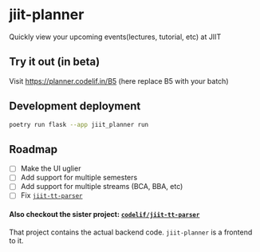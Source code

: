 # jiit-planner
Quickly view your upcoming events(lectures, tutorial, etc) at JIIT

## Try it out (in beta)
Visit https://planner.codelif.in/B5 (here replace B5 with your batch) 

## Development deployment
```sh
poetry run flask --app jiit_planner run
```

## Roadmap
 - [ ] Make the UI uglier
 - [ ] Add support for multiple semesters
 - [ ] Add support for multiple streams (BCA, BBA, etc)
 - [ ] Fix [`jiit-tt-parser`](https://github.com/codelif/jiit-tt-parser)

#### Also checkout the sister project: [`codelif/jiit-tt-parser`](https://github.com/codelif/jiit-tt-parser)
That project contains the actual backend code. `jiit-planner` is a frontend to it.
